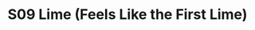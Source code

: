 ---
title: S09 Lime (Feels Like the First Lime)
permalink: "/teams/s09-lime"
teamslug: s09-lime
members:
- Kody Silva - Captain
- Mark Hofberg - Quarterback
- Marcus Boyce
- Scott Kelly
- Amanda Livingstone
- Adam Martin
- Mike Moreno
- Justin Parker
- Raul Reyes
- TJ Rhone
- Kurt Shores
- Brennan Suen
- Jeff Watters
teamid: 4460
name: S09 Lime
color: Feels Like the First Lime
division: ''
---